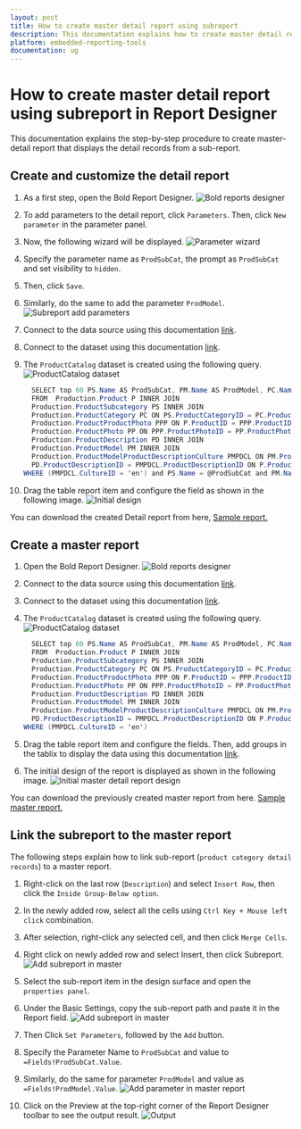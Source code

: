```yaml
---
layout: post
title: How to create master detail report using subreport
description: This documentation explains how to create master detail report using sub-report in Bold Reports Designer
platform: embedded-reporting-tools
documentation: ug
---
```


# How to create master detail report using subreport in Report Designer

This documentation explains the step-by-step procedure to create master-detail report that displays the detail records from a sub-report.

## Create and customize the detail report

1. As a first step, open the Bold Report Designer.
![Bold reports designer](/static/assets/on-premise/images/report-designer/how-to/master-detail-report-subreport/bold-reports-designer.png '#width=400px')

2. To add parameters to the detail report, click `Parameters`. Then, click `New parameter` in the parameter panel.

3. Now, the following wizard will be displayed.
![Parameter wizard](/static/assets/on-premise/images/report-designer/how-to/master-detail-report-subreport/parameter-wizard.png '#width=350px')

4. Specify the parameter name as `ProdSubCat`, the prompt as `ProdSubCat` and set visibility to `hidden`.

5. Then, click `Save`.

6. Similarly, do the same to add the parameter `ProdModel`.
![Subreport add parameters](/static/assets/on-premise/images/report-designer/how-to/master-detail-report-subreport/subreport-addparameter.gif)

7. Connect to the data source using this documentation [link](./../../manage-data/datasource/).

8. Connect to the dataset using this documentation [link](./../../manage-data/dataset/).

9. The `ProductCatalog` dataset is created using the following query.
![ProductCatalog dataset](/static/assets/on-premise/images/report-designer/how-to/master-detail-report-subreport/datasource-connection.gif)

    ```csharp
      SELECT top 60 PS.Name AS ProdSubCat, PM.Name AS ProdModel, PC.Name AS ProdCat, PD.Description, PP.LargePhoto,P.Name AS ProdName,P.ProductNumber, P.Color, P.Size, P.Weight, P.StandardCost,P.Style,P.Class, P.ListPrice
      FROM  Production.Product P INNER JOIN
      Production.ProductSubcategory PS INNER JOIN
      Production.ProductCategory PC ON PS.ProductCategoryID = PC.ProductCategoryID ON P.ProductSubcategoryID = PS.ProductSubcategoryID INNER JOIN
      Production.ProductProductPhoto PPP ON P.ProductID = PPP.ProductID INNER JOIN
      Production.ProductPhoto PP ON PPP.ProductPhotoID = PP.ProductPhotoID LEFT OUTER JOIN
      Production.ProductDescription PD INNER JOIN
      Production.ProductModel PM INNER JOIN
      Production.ProductModelProductDescriptionCulture PMPDCL ON PM.ProductModelID = PMPDCL.ProductModelID ON
      PD.ProductDescriptionID = PMPDCL.ProductDescriptionID ON P.ProductModelID = PM.ProductModelID
    WHERE (PMPDCL.CultureID = 'en') and PS.Name = @ProdSubCat and PM.Name = @ProdModel
    ```
10. Drag the table report item and configure the field as shown in the following image.
![Initial design](/static/assets/on-premise/images/report-designer/how-to/master-detail-report-subreport/initial-detail-report-design.png)

You can download the created Detail report from here,
[Sample report.](https://www.syncfusion.com/downloads/support/directtrac/general/ze/Detail-report1732874929.zip)

## Create a master report

1. Open the Bold Report Designer.
![Bold reports designer](/static/assets/on-premise/images/report-designer/how-to/master-detail-report-subreport/bold-reports-designer.png '#width=450px')

2. Connect to the data source using this documentation [link](./../../manage-data/datasource/).

3. Connect to the dataset using this documentation [link](./../../manage-data/dataset/).

4. The `ProductCatalog` dataset is created using the following query.
![ProductCatalog dataset](/static/assets/on-premise/images/report-designer/how-to/master-detail-report-subreport/datasource-connection.gif)

    ```csharp
      SELECT top 60 PS.Name AS ProdSubCat, PM.Name AS ProdModel, PC.Name AS ProdCat, PD.Description, PP.LargePhoto,P.Name AS ProdName,P.ProductNumber, P.Color, P.Size, P.Weight, P.StandardCost,P.Style,P.Class, P.ListPrice
      FROM  Production.Product P INNER JOIN
      Production.ProductSubcategory PS INNER JOIN
      Production.ProductCategory PC ON PS.ProductCategoryID = PC.ProductCategoryID ON P.ProductSubcategoryID = PS.ProductSubcategoryID INNER JOIN
      Production.ProductProductPhoto PPP ON P.ProductID = PPP.ProductID INNER JOIN
      Production.ProductPhoto PP ON PPP.ProductPhotoID = PP.ProductPhotoID LEFT OUTER JOIN
      Production.ProductDescription PD INNER JOIN
      Production.ProductModel PM INNER JOIN
      Production.ProductModelProductDescriptionCulture PMPDCL ON PM.ProductModelID = PMPDCL.ProductModelID ON
      PD.ProductDescriptionID = PMPDCL.ProductDescriptionID ON P.ProductModelID = PM.ProductModelID
    WHERE (PMPDCL.CultureID = 'en')
    ```

5. Drag the table report item and configure the fields. Then, add groups in the tablix to display the data using this documentation [link](./../../report-items/tablix/add-or-delete-a-details-group-ssrs/).

6. The initial design of the report is displayed as shown in the following image.
![Initial master detail report design](/static/assets/on-premise/images/report-designer/how-to/master-detail-report-subreport/initial-master-report-design.png)

You can download the previously created master report from here.
[Sample master report.](https://www.syncfusion.com/downloads/support/directtrac/general/ze/Master-report804288141.zip)

## Link the subreport to the master report

The following steps explain how to link sub-report (`product category detail records`) to a master report.

1. Right-click on the last row (`Description`) and select `Insert Row`, then click the `Inside Group-Below option`.

2. In the newly added row, select all the cells using `Ctrl Key + Mouse left click` combination.

3. After selection, right-click any selected cell, and then click `Merge Cells`.

4. Right click on newly added row and select Insert, then click Subreport.
![Add subreport in master](/static/assets/on-premise/images/report-designer/how-to/master-detail-report-subreport/add-subreport-in-master.gif)

5. Select the sub-report item in the design surface and open the `properties panel`.

6. Under the Basic Settings, copy the sub-report path and paste it in the Report field.
![Add subreport in master](/static/assets/on-premise/images/report-designer/how-to/master-detail-report-subreport/link-subreport-path.gif)

7. Then Click `Set Parameters`, followed by the `Add` button.

8. Specify the Parameter Name to `ProdSubCat` and value to `=Fields!ProdSubCat.Value`.

9. Similarly, do the same for parameter `ProdModel` and value as `=Fields!ProdModel.Value`.
![Add parameter in master report](/static/assets/on-premise/images/report-designer/how-to/master-detail-report-subreport/add-parameter-in-master.gif)

10. Click on the Preview at the top-right corner of the Report Designer toolbar to see the output result.
![Output](/static/assets/on-premise/images/report-designer/how-to/master-detail-report-subreport/outputvideo.gif)